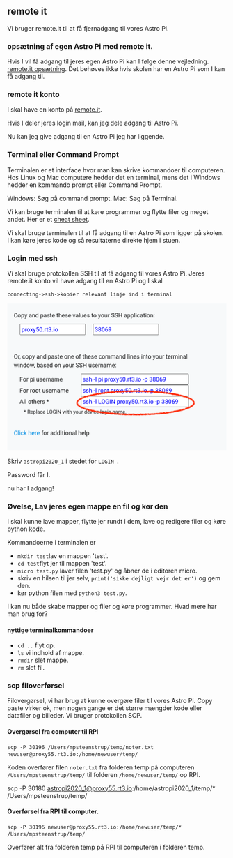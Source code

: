 
## remote it
Vi bruger remote.it til at få fjernadgang til vores Astro Pi.

### opsætning af egen Astro Pi med remote it.
Hvis I vil få adgang til jeres egen Astro Pi kan I følge denne vejledning.
[remote.it opsætning](https://magpi.raspberrypi.org/articles/remote-access-your-raspberry-pi-securely). Det behøves ikke hvis skolen har en Astro Pi som I kan få adgang til.

### remote it konto
I skal have en konto på [remote.it](remote.it).

Hvis I deler jeres login mail, kan jeg dele adgang til Astro Pi.

Nu kan jeg give adgang til en Astro Pi jeg har liggende.

### Terminal eller Command Prompt
Terminalen er et interface hvor man kan skrive kommandoer til computeren. Hos Linux og Mac computere hedder det en terminal, mens det i Windows hedder en kommando prompt eller Command Prompt.

Windows: Søg på command prompt.
Mac: Søg på Terminal.

Vi kan bruge terminalen til at køre programmer og flytte filer og meget andet. Her er et [cheat sheet](https://www.makeuseof.com/tag/mac-terminal-commands-cheat-sheet/).

Vi skal bruge terminalen til at få adgang til en Astro Pi som ligger på skolen. I kan køre jeres kode og så resultaterne direkte hjem i stuen.

### Login med ssh
Vi skal bruge protokollen SSH til at få adgang til vores Astro Pi. Jeres remote.it konto vil have adgang til en Astro Pi og I skal
```
connecting->ssh->kopier relevant linje ind i terminal
```
![ssh](/materiale/billeder/ssh.png)

Skriv ```astropi2020_1``` i stedet for ```LOGIN ```.

Password får I.

nu har I adgang!

### Øvelse, Lav jeres egen mappe en fil og kør den
I skal kunne lave mapper, flytte jer rundt i dem, lave og redigere filer og køre python kode.

Kommandoerne i terminalen er
* ```mkdir test```lav en mappen 'test'.
* ```cd test```flyt jer til mappen 'test'.
* ```micro test.py``` laver filen 'test.py' og åbner de i editoren micro.
* skriv en hilsen til jer selv, ```print('sikke dejligt vejr det er')``` og gem den.
* kør python filen med ```python3 test.py```.

I kan nu både skabe mapper og filer og køre programmer. Hvad mere har man brug for?

#### nyttige terminalkommandoer
* ```cd ..``` flyt op.
* ```ls``` vi indhold af mappe.
* ```rmdir``` slet mappe.
* ```rm``` slet fil.

### scp filoverførsel
Filovergørsel, vi har brug at kunne overgøre filer til vores Astro Pi. Copy paste virker ok, men nogen gange er det større mængder kode eller datafiler og billeder.  Vi bruger protokollen SCP.

#### Overgørsel fra computer til RPI
```
scp -P 30196 /Users/mpsteenstrup/temp/noter.txt newuser@proxy55.rt3.io:/home/newuser/temp/
```
Koden overfører filen ```noter.txt``` fra folderen temp på computeren ```/Users/mpsteenstrup/temp/``` til folderen ```/home/newuser/temp/``` op RPI.

scp -P 30180 astropi2020_1@proxy55.rt3.io:/home/astropi2020_1/temp/* /Users/mpsteenstrup/temp/



#### Overførsel fra RPI til computer.
```
scp -P 30196 newuser@proxy55.rt3.io:/home/newuser/temp/* /Users/mpsteenstrup/temp/
```
Overfører alt fra folderen temp på RPI til computeren i folderen temp.
